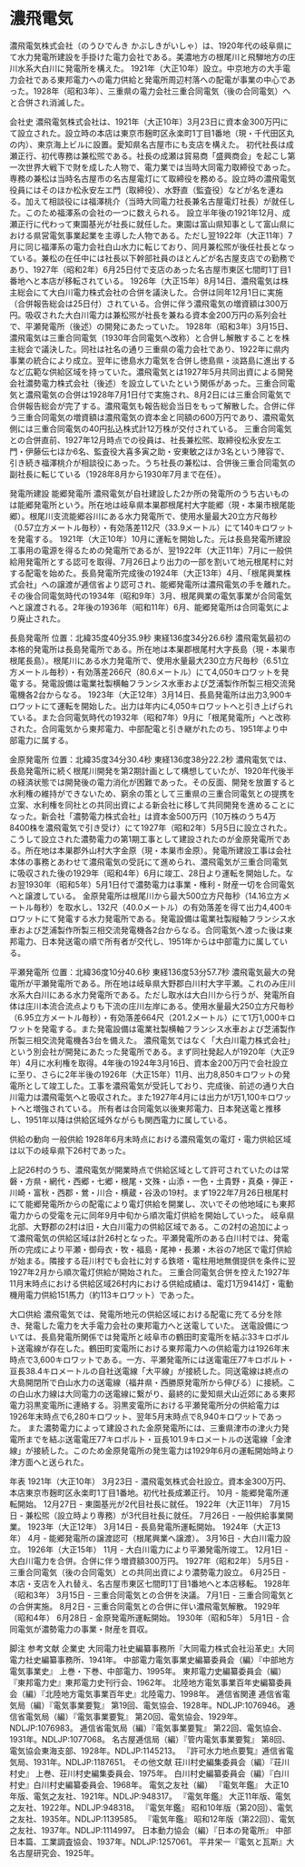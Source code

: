 # 濃飛電気

濃飛電気株式会社（のうひでんき かぶしきがいしゃ）は、1920年代の岐阜県にて水力発電所建設を手掛けた電力会社である。美濃地方の根尾川と飛騨地方の庄川水系大白川に発電所を構えた。
1921年（大正10年）設立。中京地方の大手電力会社である東邦電力への電力供給と発電所周辺村落への配電が事業の中心であった。1928年（昭和3年）、三重県の電力会社三重合同電気（後の合同電気）へと合併され消滅した。

会社史
濃飛電気株式会社は、1921年（大正10年）3月23日に資本金300万円にて設立された。設立時の本店は東京市麹町区永楽町1丁目1番地（現・千代田区丸の内）、東京海上ビルに設置。愛知県名古屋市にも支店を構えた。
初代社長は成瀬正行、初代専務は兼松煕である。社長の成瀬は貿易商「盛興商会」を起こし第一次世界大戦下で財を成した人物で、電力業では当時大同電力取締役であった。専務の兼松は当時名古屋市の名古屋電灯にて取締役を務める。設立時の濃飛電気役員にはそのほか松永安左エ門（取締役）、水野直（監査役）などが名を連ねる。加えて相談役には福澤桃介（当時大同電力社長兼名古屋電灯社長）が就任した。このため福澤系の会社の一つに数えられる。
設立半年後の1921年12月、成瀬正行に代わって東園基光が社長に就任した。東園は富山県知事として富山県における県営電気事業起業を主導した人物である。ただし翌1922年（大正11年）7月に同じ福澤系の電力会社白山水力に転じており、同月兼松煕が後任社長となっている。兼松の在任中には社長以下幹部社員のほとんどが名古屋支店での勤務であり、1927年（昭和2年）6月25日付で支店のあった名古屋市東区七間町1丁目1番地へと本店が移転されている。
1926年（大正15年）8月14日、濃飛電気は株主総会にて大白川電力株式会社の合併を議決した。合併は同年12月1日に実施（合併報告総会は25日付）されている。合併に伴う濃飛電気の増資額は300万円。吸収された大白川電力は兼松煕が社長を兼ねる資本金200万円の系列会社で、平瀬発電所（後述）の開発にあたっていた。
1928年（昭和3年）3月15日、濃飛電気は三重合同電気（1930年合同電気へ改称）と合併し解散することを株主総会で議決した。同社は社名の通り三重県の電力会社であり、1922年に県内事業の統合により成立。翌年に徳島水力電気を合併し徳島県・淡路島に進出するなど広範な供給区域を持っていた。濃飛電気とは1927年5月共同出資による開発会社濃勢電力株式会社（後述）を設立していたという関係があった。三重合同電気と濃飛電気の合併は1928年7月1日付で実施され、8月2日には三重合同電気で合併報告総会が完了する。濃飛電気も報告総会当日をもって解散した。合併に伴う三重合同電気の増資額は濃飛電気の資本金と同額の600万円であり、濃飛電気側には三重合同電気の40円払込株式計12万株が交付されている。
三重合同電気との合併直前、1927年12月時点での役員は、社長兼松煕、取締役松永安左エ門・伊藤伝七ほか6名、監査役大喜多寅之助・安東敏之ほか3名という陣容で、引き続き福澤桃介が相談役にあった。うち社長の兼松は、合併後三重合同電気の副社長に転じている（1928年8月から1930年7月まで在任）。

発電所建設
能郷発電所
濃飛電気が自社建設した2か所の発電所のうち古いものは能郷発電所という。所在地は岐阜県本巣郡根尾村大字能郷（現・本巣市根尾能郷）。根尾川支流能郷谷川にある水力発電所で、使用水量最大20立方尺毎秒（0.57立方メートル毎秒）・有効落差112尺（33.9メートル）にて140キロワットを発電する。
1921年（大正10年）10月に運転を開始した。元は長島発電所建設工事用の電源を得るための発電所であるが、翌1922年（大正11年）7月に一般供給用発電所とする認可を取得、7月26日より出力の一部を割いて地元根尾村に対する配電を始めた。長島発電所完成後の1924年（大正13年）4月、「根尾興業株式会社」への譲渡が逓信省より認可され、能郷発電所は濃飛電気の手を離れた。その後合同電気時代の1934年（昭和9年）3月、根尾興業の電気事業が合同電気へと譲渡される。2年後の1936年（昭和11年）6月、能郷発電所は合同電気により廃止された。

長島発電所
位置：北緯35度40分35.9秒 東経136度34分26.6秒
濃飛電気最初の本格的発電所は長島発電所である。所在地は本巣郡根尾村大字長島（現・本巣市根尾長島）。根尾川にある水力発電所で、使用水量最大230立方尺毎秒（6.51立方メートル毎秒）・有効落差266尺（80.6メートル）にて4,050キロワットを発電する。発電設備は電業社製横軸フランシス水車および芝浦製作所製三相交流発電機各2台からなる。
1923年（大正12年）3月14日、長島発電所は出力3,900キロワットにて運転を開始した。出力は年内に4,050キロワットへと引き上げられている。また合同電気時代の1932年（昭和7年）9月に「根尾発電所」へと改称された。合同電気から東邦電力、中部配電と引き継がれたのち、1951年より中部電力に属する。

金原発電所
位置：北緯35度34分30.4秒 東経136度38分22.2秒
濃飛電気では、長島発電所に続く根尾川開発を第2期計画として構想していたが、1920年代後半の経済状態では開発後の電力消化が困難であった。その反面、開発を放置すると水利権の維持ができないため、窮余の策として三重県の三重合同電気との提携を立案、水利権を同社との共同出資による新会社に移して共同開発を進めることになった。新会社「濃勢電力株式会社」は資本金500万円（10万株のうち4万8400株を濃飛電気で引き受け）にて1927年（昭和2年）5月5日に設立された。
こうして設立された濃勢電力の第1期工事として建設されたのが金原発電所である。所在地は本巣郡外山村大字金原（現・本巣市金原）。発電所建設工事は会社本体の事務とあわせて濃飛電気の受託にて進められ、濃飛電気が三重合同電気に吸収された後の1929年（昭和4年）6月に竣工、28日より運転を開始した。なお翌1930年（昭和5年）5月1日付で濃勢電力は事業・権利・財産一切を合同電気へと譲渡している。
金原発電所は根尾川から最大500立方尺毎秒（14.16立方メートル毎秒）を取水し、132尺（40.0メートル）の有効落差を得て出力4,400キロワットにて発電する水力発電所である。発電設備は電業社製縦軸フランシス水車および芝浦製作所製三相交流発電機各2台からなる。合同電気へ渡った後は東邦電力、日本発送電の順で所有者が交代し、1951年からは中部電力に属している。

平瀬発電所
位置：北緯36度10分40.6秒 東経136度53分57.7秒
濃飛電気最大の発電所が平瀬発電所である。所在地は岐阜県大野郡白川村大字平瀬。これのみ庄川水系大白川にある水力発電所である。ただし取水は大白川から行うが、発電所自体は庄川本流合流点よりも下流の庄川左岸にある。使用水量最大250立方尺毎秒（6.95立方メートル毎秒）・有効落差664尺（201.2メートル）にて1万1,000キロワットを発電する。また発電設備は電業社製横軸フランシス水車および芝浦製作所製三相交流発電機各3台を備えた。
濃飛電気ではなく「大白川電力株式会社」という別会社が開発にあたった発電所である。まず同社発起人が1920年（大正9年）4月に水利権を取得。4年後の1924年3月16日、資本金200万円で会社設立に至り、さらに2年半後の1926年（大正15年）11月、出力8,850キロワットの発電所として竣工した。工事を濃飛電気が受託しており、完成後、前述の通り大白川電力は濃飛電気へと吸収された。また1927年4月には出力が1万1,100キロワットへと増強されている。
所有者は合同電気以後東邦電力、日本発送電と推移し、1951年以降は供給区域外ながらも関西電力に属している。

供給の動向
一般供給
1928年6月末時点における濃飛電気の電灯・電力供給区域は以下の岐阜県下26村であった。

上記26村のうち、濃飛電気が開業時点で供給区域として許可されていたのは常磐・方県・網代・西郷・七郷・根尾・文殊・山添・一色・土貴野・真桑・弾正・川崎・富秋・西郡・鶯・川合・横蔵・谷汲の19村。まず1922年7月26日根尾村にて能郷発電所からの配電により電灯供給を開業し、次いでその他地域にも東邦電力からの受電を元に同年9月中旬から順次電灯供給を開始していった。
岐阜県北部、大野郡の2村は旧・大白川電力の供給区域である。この2村の追加によって濃飛電気の供給区域は計26村となった。平瀬発電所のある白川村では、発電所の完成により平瀬・御母衣・牧・福島・尾神・長瀬・木谷の7地区で電灯供給が始まる。隣接する荘川村でも会社に対する鉄塔・電柱用地無償提供を条件に翌1927年2月から順次電灯供給が開始された。
三重合同電気合併を控えた1927年11月末時点における供給区域26村内における供給成績は、電灯1万9414灯・電動機用電力供給151馬力（約113キロワット）であった。

大口供給
濃飛電気では、発電所地元の供給区域における配電に充てる分を除き、発電した電力を大手電力会社の東邦電力へと送電していた。
送電設備については、長島発電所関係では発電所と岐阜市の鶴田町変電所を結ぶ33キロボルト送電線が存在した。鶴田町変電所における東邦電力への供給電力は1926年末時点で3,600キロワットである。一方、平瀬発電所には送電電圧77キロボルト・亘長38.4キロメートルの自社送電線「大平線」が接続した。同送電線は終点の大島開閉所で白山水力の送電線（福井県・西勝原発電所から伸びる）に接続。この白山水力線は大同電力の送電線に繋がり、最終的に愛知県犬山近郊にある東邦電力羽黒変電所に連絡する。羽黒変電所における平瀬発電所分の供給電力は1926年末時点で6,280キロワット、翌年5月末時点で8,940キロワットであった。
また濃勢電力によって建設された金原発電所には、三重県津市の津火力発電所までを結ぶ送電電圧77キロボルト・亘長101.9キロメートルの送電線「金津線」が接続した。このため金原発電所の発生電力は1929年6月の運転開始時より津方面へと送られた。

年表
1921年（大正10年）
3月23日 - 濃飛電気株式会社設立。資本金300万円、本店東京市麹町区永楽町1丁目1番地。初代社長成瀬正行。
10月 - 能郷発電所運転開始。
12月27日 - 東園基光が2代目社長に就任。
1922年（大正11年）
7月15日 - 兼松煕（設立時より専務）が3代目社長に就任。
7月26日 - 一般供給事業開業。
1923年（大正12年）
3月14日 - 長島発電所運転開始。
1924年（大正13年）
4月 - 能郷発電所の譲渡認可（根尾興業へ譲渡）。
3月16日 - 大白川電力設立。
1926年（大正15年）
11月 - 大白川電力により平瀬発電所竣工。
12月1日 - 大白川電力を合併。合併に伴う増資額300万円。
1927年（昭和2年）
5月5日 - 三重合同電気（後の合同電気）との共同出資により濃勢電力設立。
6月25日 - 本店・支店を入れ替え、名古屋市東区七間町1丁目1番地へと本店移転。
1928年（昭和3年）
3月15日 - 三重合同電気との合併を決議。
7月1日 - 三重合同電気との合併実施。
8月2日 - 三重合同電気との合併に伴い濃飛電気解散。
1929年（昭和4年）
6月28日 - 金原発電所運転開始。
1930年（昭和5年）
5月1日 - 合同電気が濃勢電力の事業・財産を買収。

脚注
参考文献
企業史
大同電力社史編纂事務所『大同電力株式会社沿革史』大同電力社史編纂事務所、1941年。 
中部電力電気事業史編纂委員会（編）『中部地方電気事業史』 上巻・下巻、中部電力、1995年。 
東邦電力史編纂委員会（編）『東邦電力史』東邦電力史刊行会、1962年。 
北陸地方電気事業百年史編纂委員会（編）『北陸地方電気事業百年史』北陸電力、1998年。 
逓信省関連
逓信省電気局（編）『電気事業要覧』 第19回、電気協会、1928年。NDLJP:1076946。 
逓信省電気局（編）『電気事業要覧』 第20回、電気協会、1929年。NDLJP:1076983。 
逓信省電気局（編）『電気事業要覧』 第22回、電気協会、1931年。NDLJP:1077068。 
名古屋逓信局（編）『管内電気事業要覧』 第8回、電気協会東海支部、1928年。NDLJP:1145213。 
『許可水力地点要覧』逓信省電気局、1931年。NDLJP:1187651。 
その他文献
荘川村史編集委員会（編）『荘川村史』 上巻、荘川村史編集委員会、1975年。 
白川村史編纂委員会（編）『白川村史』白川村史編纂委員会、1968年。 
電気之友社（編）
『電気年鑑』 大正10年版、電気之友社、1921年。NDLJP:948317。 
『電気年鑑』 大正11年版、電気之友社、1922年。NDLJP:948318。 
『電気年鑑』 昭和10年版（第20回）、電気之友社、1935年。NDLJP:1139585。 
『電気年鑑』 昭和12年版（第22回）、電気之友社、1937年。NDLJP:1114997。 
日本動力協会（編）『日本の発電所』 中部日本篇、工業調査協会、1937年。NDLJP:1257061。 
平井栄一『電気と瓦斯』大名古屋研究会、1925年。